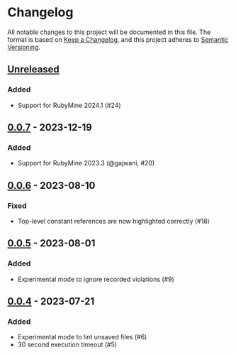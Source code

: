 # Changelog
All notable changes to this project will be documented in this file.
The format is based on [Keep a Changelog](https://keepachangelog.com/en/1.0.0/),
and this project adheres to [Semantic Versioning](https://semver.org/spec/v2.0.0.html).

## [Unreleased]

### Added
- Support for RubyMine 2024.1 (#24)

## [0.0.7] - 2023-12-19

### Added
- Support for RubyMine 2023.3 (@gajwani, #20)

## [0.0.6] - 2023-08-10

### Fixed
- Top-level constant references are now highlighted correctly (#18)

## [0.0.5] - 2023-08-01

### Added
- Experimental mode to ignore recorded violations (#9)

## [0.0.4] - 2023-07-21

### Added
- Experimental mode to lint unsaved files (#6)
- 30 second execution timeout (#5)

[Unreleased]: https://github.com/vinted/packwerk-intellij/compare/v0.0.7...HEAD
[0.0.7]: https://github.com/vinted/packwerk-intellij/compare/v0.0.6...v0.0.7
[0.0.6]: https://github.com/vinted/packwerk-intellij/compare/v0.0.5...v0.0.6
[0.0.5]: https://github.com/vinted/packwerk-intellij/compare/v0.0.4...v0.0.5
[0.0.4]: https://github.com/vinted/packwerk-intellij/commits/v0.0.4
